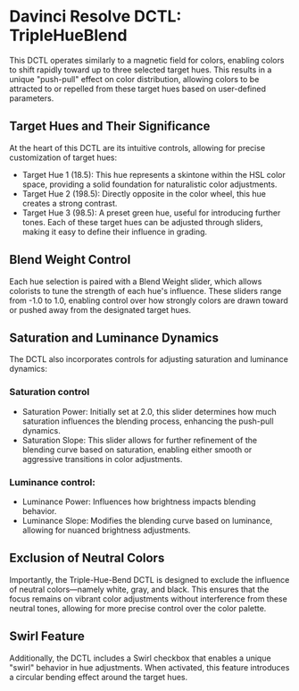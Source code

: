 # Davinci Resolve DCTL: TripleHueBlend

This DCTL operates similarly to a magnetic field for colors, enabling colors to shift rapidly toward up to three selected target hues. This results in a unique "push-pull" effect on color distribution, allowing colors to be attracted to or repelled from these target hues based on user-defined parameters.

## Target Hues and Their Significance
At the heart of this DCTL are its intuitive controls, allowing for precise customization of target hues:

- Target Hue 1 (18.5): This hue represents a skintone within the HSL color space, providing a solid foundation for naturalistic color adjustments.
- Target Hue 2 (198.5): Directly opposite in the color wheel, this hue creates a strong contrast.
- Target Hue 3 (98.5): A preset green hue, useful for introducing further tones.
Each of these target hues can be adjusted through sliders, making it easy to define their influence in grading.

## Blend Weight Control
Each hue selection is paired with a Blend Weight slider, which allows colorists to tune the strength of each hue's influence. These sliders range from -1.0 to 1.0, enabling control over how strongly colors are drawn toward or pushed away from the designated target hues.

## Saturation and Luminance Dynamics
The DCTL also incorporates controls for adjusting saturation and luminance dynamics:

### Saturation control
- Saturation Power: Initially set at 2.0, this slider determines how much saturation influences the blending process, enhancing the push-pull dynamics.
- Saturation Slope: This slider allows for further refinement of the blending curve based on saturation, enabling either smooth or aggressive transitions in color adjustments.


### Luminance control:
- Luminance Power: Influences how brightness impacts blending behavior.
- Luminance Slope: Modifies the blending curve based on luminance, allowing for nuanced brightness adjustments.

## Exclusion of Neutral Colors
Importantly, the Triple-Hue-Bend DCTL is designed to exclude the influence of neutral colors—namely white, gray, and black. This ensures that the focus remains on vibrant color adjustments without interference from these neutral tones, allowing for more precise control over the color palette.

## Swirl Feature
Additionally, the DCTL includes a Swirl checkbox that enables a unique "swirl" behavior in hue adjustments. When activated, this feature introduces a circular bending effect around the target hues.
